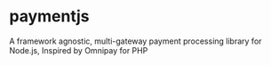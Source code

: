 # paymentjs
A framework agnostic, multi-gateway payment processing library for Node.js, Inspired by Omnipay for PHP
